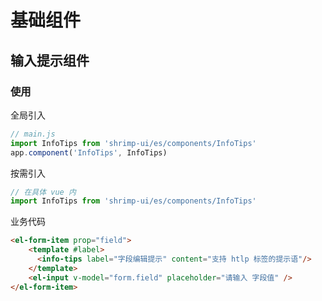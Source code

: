 # 基础组件

## 输入提示组件

### 使用

全局引入
```javascript
// main.js
import InfoTips from 'shrimp-ui/es/components/InfoTips'
app.component('InfoTips', InfoTips)
```

按需引入
```javascript
// 在具体 vue 内
import InfoTips from 'shrimp-ui/es/components/InfoTips'
```

业务代码
```html
<el-form-item prop="field">
    <template #label>
      <info-tips label="字段编辑提示" content="支持 htlp 标签的提示语"/>
    </template>
    <el-input v-model="form.field" placeholder="请输入 字段值" />
</el-form-item>
```